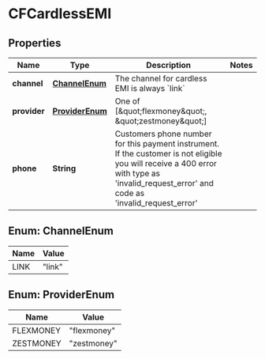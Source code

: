 

# CFCardlessEMI


## Properties

| Name | Type | Description | Notes |
|------------ | ------------- | ------------- | -------------|
|**channel** | [**ChannelEnum**](#ChannelEnum) | The channel for cardless EMI is always &#x60;link&#x60; |  |
|**provider** | [**ProviderEnum**](#ProviderEnum) | One of [\&quot;flexmoney\&quot;, \&quot;zestmoney\&quot;] |  |
|**phone** | **String** | Customers phone number for this payment instrument. If the customer is not eligible you will receive a 400 error with type as &#39;invalid_request_error&#39; and code as &#39;invalid_request_error&#39; |  |



## Enum: ChannelEnum

| Name | Value |
|---- | -----|
| LINK | &quot;link&quot; |



## Enum: ProviderEnum

| Name | Value |
|---- | -----|
| FLEXMONEY | &quot;flexmoney&quot; |
| ZESTMONEY | &quot;zestmoney&quot; |




